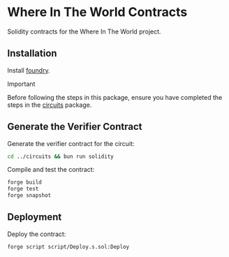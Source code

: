 # Where In The World Contracts

Solidity contracts for the Where In The World project.

## Installation

Install [foundry](https://book.getfoundry.sh/getting-started/installation).

> [!IMPORTANT]
> Before following the steps in this package, ensure you have completed the steps in the [circuits](../circuits/README.md) package.

## Generate the Verifier Contract

Generate the verifier contract for the circuit:

```bash
cd ../circuits && bun run solidity
```

Compile and test the contract:

```bash
forge build
forge test
forge snapshot
```

## Deployment

Deploy the contract:

```bash
forge script script/Deploy.s.sol:Deploy
```
